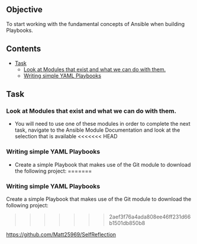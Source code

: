 ## Objective
To start working with the fundamental concepts of Ansible when building Playbooks.

<!--TOC_START-->
## Contents
- [Task](#task)
	- [Look at Modules that exist and what we can do with them.](#look-at-modules-that-exist-and-what-we-can-do-with-them)
	- [Writing simple YAML Playbooks](#writing-simple-yaml-playbooks)

<!--TOC_END-->
## Task
### Look at Modules that exist and what we can do with them.
- You will need to use one of these modules in order to complete the next task, navigate to the Ansible Module Documentation and look at the selection that is available
<<<<<<< HEAD

### Writing simple YAML Playbooks
- Create a simple Playbook that makes use of the Git module to download the following project:
=======
### Writing simple YAML Playbooks
Create a simple Playbook that makes use of the Git module to download the following project:
>>>>>>> 2aef3f76a4ada808ee46ff231d66b1501db850b8

https://github.com/Matt25969/SelfReflection
